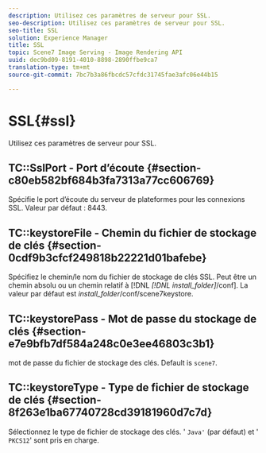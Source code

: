 ```yaml
---
description: Utilisez ces paramètres de serveur pour SSL.
seo-description: Utilisez ces paramètres de serveur pour SSL.
seo-title: SSL
solution: Experience Manager
title: SSL
topic: Scene7 Image Serving - Image Rendering API
uuid: dec9bd09-8191-4010-8898-2890ffbe9ca7
translation-type: tm+mt
source-git-commit: 7bc7b3a86fbcdc57cfdc31745fae3afc06e44b15

---
```



# SSL{#ssl}

Utilisez ces paramètres de serveur pour SSL.

## TC::SslPort - Port d’écoute {#section-c80eb582bf684b3fa7313a77cc606769}

Spécifie le port d’écoute du serveur de plateformes pour les connexions SSL. Valeur par défaut : 8443.

## TC::keystoreFile - Chemin du fichier de stockage de clés {#section-0cdf9b3cfcf249818b22221d01bafebe}

Spécifiez le chemin/le nom du fichier de stockage de clés SSL. Peut être un chemin absolu ou un chemin relatif à [!DNL *[!DNL install_folder]*/conf]. La valeur par défaut est *install_folder*/conf/scene7keystore.

## TC::keystorePass - Mot de passe du stockage de clés {#section-e7e9bfb7df584a248c0e3ee46803c3b1}

mot de passe du fichier de stockage des clés. Default is `scene7`.

## TC::keystoreType - Type de fichier de stockage de clés {#section-8f263e1ba67740728cd39181960d7c7d}

Sélectionnez le type de fichier de stockage des clés. &#39; `Java'` (par défaut) et &#39; `PKCS12`&#39; sont pris en charge.

